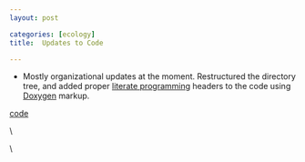 ```yaml
---
layout: post

categories: [ecology]
title:  Updates to Code

---
```







-   Mostly organizational updates at the moment. Restructured the
    directory tree, and added proper [literate
    programming](http://en.wikipedia.org/wiki/Literate_programming "http://en.wikipedia.org/wiki/Literate_programming")
    headers to the code using
    [Doxygen](http://en.wikipedia.org/wiki/Doxygen "http://en.wikipedia.org/wiki/Doxygen")
    markup.

[code](http://code.google.com/p/popdyn/ "http://code.google.com/p/popdyn/")

\

\

